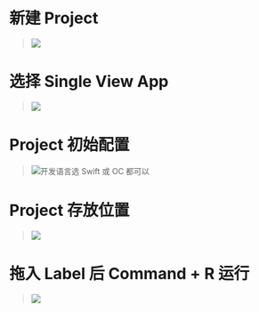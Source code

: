 # 新建 Project

>![](https://imgconvert.csdnimg.cn/aHR0cDovL3VwbG9hZC1pbWFnZXMuamlhbnNodS5pby91cGxvYWRfaW1hZ2VzLzk3NTM1NC0zOTlhMWYzMzJjY2NhZjU2LmpwZw)

# 选择 Single View App

>![](https://imgconvert.csdnimg.cn/aHR0cDovL3VwbG9hZC1pbWFnZXMuamlhbnNodS5pby91cGxvYWRfaW1hZ2VzLzk3NTM1NC1mMGRhMTc0YjNhNzQzZTY3LmpwZw)

# Project 初始配置

>![开发语言选 Swift 或 OC 都可以](https://imgconvert.csdnimg.cn/aHR0cDovL3VwbG9hZC1pbWFnZXMuamlhbnNodS5pby91cGxvYWRfaW1hZ2VzLzk3NTM1NC0zOTMzZGU4NjZjODhjZTY4LmpwZw)

# Project 存放位置

>![](https://imgconvert.csdnimg.cn/aHR0cDovL3VwbG9hZC1pbWFnZXMuamlhbnNodS5pby91cGxvYWRfaW1hZ2VzLzk3NTM1NC02ZmVhZTgzNWViNWU0OGIzLmpwZw)

# 拖入 Label 后 Command + R 运行

>![](https://imgconvert.csdnimg.cn/aHR0cDovL3VwbG9hZC1pbWFnZXMuamlhbnNodS5pby91cGxvYWRfaW1hZ2VzLzk3NTM1NC1hMjNjZjAwMTc4NDk2YzJhLmpwZw)